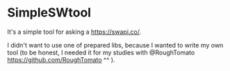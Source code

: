 # SimpleSWtool
It's a simple tool for asking a https://swapi.co/.

I didn't want to use one of prepared libs, because I wanted to write my own tool (to be honest, I needed it for my studies with @RoughTomato <https://github.com/RoughTomato> ^^ ).



